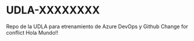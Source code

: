 # UDLA-XXXXXXXX
Repo de la UDLA para etrenamiento de Azure DevOps y Github
Change for conflict
Hola Mundo!!
